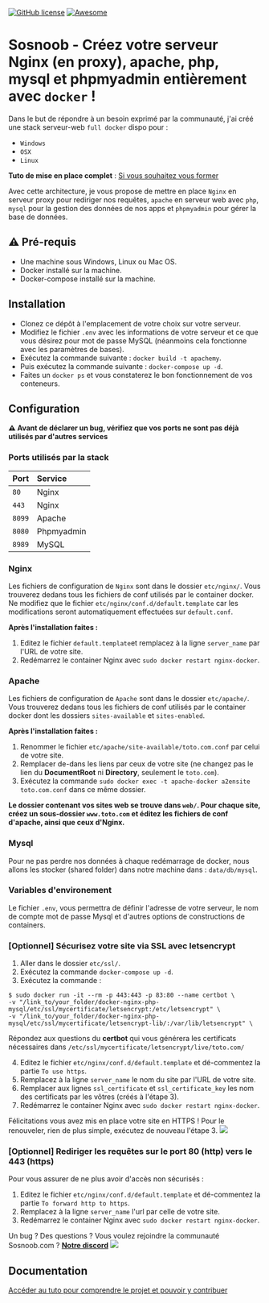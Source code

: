 [![GitHub license](https://img.shields.io/badge/license-Apache-green.svg)](http://git.kaido.ovh/Kido/Deskofus/raw/master/license) [![Awesome](https://cdn.rawgit.com/sindresorhus/awesome/d7305f38d29fed78fa85652e3a63e154dd8e8829/media/badge.svg)](https://github.com/sindresorhus/awesome)
# Sosnoob - Créez votre serveur Nginx (en proxy), apache, php, mysql et phpmyadmin entièrement avec `docker` !

Dans le but de répondre à un besoin exprimé par la communauté, j'ai créé une stack serveur-web `full docker` dispo pour : </br>
- `Windows`
- `OSX` 
- `Linux`

**Tuto de mise en place complet** : [Si vous souhaitez vous former](https://www.sosnoob.com/nginx-apache-php-mysql-avec-docker/)

Avec cette architecture, je vous propose de mettre en place `Nginx` en serveur proxy pour rediriger nos requêtes, `apache` en serveur web avec `php`, `mysql` pour la gestion des données de nos apps et `phpmyadmin` pour gérer la base de données.

## :warning: Pré-requis
* Une machine sous Windows, Linux ou Mac OS.
* Docker installé sur la machine.
* Docker-compose installé sur la machine.

## Installation
* Clonez ce dépôt à l'emplacement de votre choix sur votre serveur.
* Modifiez le fichier `.env` avec les informations de votre serveur et ce que vous désirez pour mot de passe MySQL (néanmoins cela fonctionne avec les paramètres de bases).
* Exécutez la commande suivante : `docker build -t apachemy`.
* Puis exécutez la commande suivante : `docker-compose up -d`.
* Faites un `docker ps` et vous constaterez le bon fonctionnement de vos conteneurs.

## Configuration
**:warning: Avant de déclarer un bug, vérifiez que vos ports ne sont pas déjà utilisés par d'autres services**

### Ports utilisés par la stack
| Port       | Service        |
| ------------- |:-------------|
| `80`     | Nginx  |
| `443`    | Nginx |
| `8099` | Apache |
| `8080` | Phpmyadmin |
| `8989` | MySQL |
### Nginx
Les fichiers de configuration de `Nginx` sont dans le dossier `etc/nginx/`. Vous trouverez dedans tous les fichiers de conf utilisés par le container docker.
Ne modifiez que le fichier `etc/nginx/conf.d/default.template` car les modifications seront automatiquement effectuées sur `default.conf`.

**Après l'installation faites :**
1. Editez le fichier `default.template`et remplacez à la ligne `server_name` par l'URL de votre site.
2. Redémarrez le container Nginx avec `sudo docker restart nginx-docker`.

### Apache
Les fichiers de configuration de `Apache` sont dans le dossier `etc/apache/`. Vous trouverez dedans tous les fichiers de conf utilisés par le container docker dont les dossiers `sites-available` et `sites-enabled`.

**Après l'installation faites :**
1. Renommer le fichier `etc/apache/site-available/toto.com.conf` par celui de votre site.
2. Remplacer de-dans les liens par ceux de votre site (ne changez pas le lien du **DocumentRoot** ni **Directory**, seulement le `toto.com`).
3. Exécutez la commande `sudo docker exec -t apache-docker a2ensite toto.com.conf` dans ce même dossier.

**Le dossier contenant vos sites web se trouve dans `web/`. Pour chaque site, créez un sous-dossier `www.toto.com` et éditez les fichiers de conf d'apache, ainsi que ceux d'Nginx.**

### Mysql
Pour ne pas perdre nos données à chaque redémarrage de docker, nous allons les stocker (shared folder) dans notre machine dans : `data/db/mysql`.

### Variables d'environement
Le fichier `.env`, vous permettra de définir l'adresse de votre serveur, le nom de compte mot de passe Mysql et d'autres options de constructions de containers.

### [Optionnel] Sécurisez votre site via SSL avec letsencrypt
1. Aller dans le dossier `etc/ssl/`.
2. Exécutez la commande `docker-compose up -d`.
3. Exécutez la commande :
```
$ sudo docker run -it --rm -p 443:443 -p 83:80 --name certbot \
-v "/link_to/your_folder/docker-nginx-php-mysql/etc/ssl/mycertificate/letsencrypt:/etc/letsencrypt" \
-v "/link_to/your_folder/docker-nginx-php-mysql/etc/ssl/mycertificate/letsencrypt-lib/:/var/lib/letsencrypt" \
```
Répondez aux questions du **certbot** qui vous générera les certificats nécessaires dans `/etc/ssl/mycertificate/letsencrypt/live/toto.com/`

4. Editez le fichier `etc/nginx/conf.d/default.template` et dé-commentez la partie `To use https`.
5. Remplacez à la ligne `server_name` le nom du site par l'URL de votre site.
6. Remplacer aux lignes `ssl_certificate` et `ssl_certificate_key` les nom des certificats par les vôtres (créés à l'étape 3).
7. Redémarrez le container Nginx avec `sudo docker restart nginx-docker`.

Félicitations vous avez mis en place votre site en HTTPS !
Pour le renouveler, rien de plus simple, exécutez de nouveau l'étape 3.
![](https://raw.githubusercontent.com/raczak/Docker-Nginx-reverse-proxy-Apache-Mysql-Php-PhpMyAdmin/master/https.PNG)

### [Optionnel] Rediriger les requêtes sur le port 80 (http) vers le 443 (https)
Pour vous assurer de ne plus avoir d'accès non sécurisés :
1. Editez le fichier `etc/nginx/conf.d/default.template` et dé-commentez la partie `To forward http to https`.
2. Remplacez à la ligne `server_name` l'url par celle de votre site.
3. Redémarrez le container Nginx avec `sudo docker restart nginx-docker`.

Un bug ? Des questions ? Vous voulez rejoindre la communauté Sosnoob.com ? [**Notre discord**](https://discord.gg/9x3tcQ)
![](https://raw.githubusercontent.com/raczak/Docker-Nginx-reverse-proxy-Apache-Mysql-Php-PhpMyAdmin/master/Discord-Logo.jpg)

## Documentation
[Accéder au tuto pour comprendre le projet et pouvoir y contribuer](https://www.sosnoob.com/nginx-apache-php-mysql-avec-docker/)
